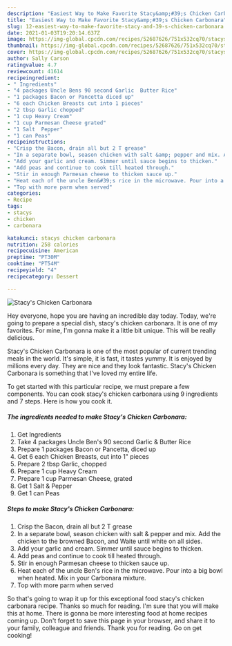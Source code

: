 ```yaml
---
description: "Easiest Way to Make Favorite Stacy&amp;#39;s Chicken Carbonara"
title: "Easiest Way to Make Favorite Stacy&amp;#39;s Chicken Carbonara"
slug: 12-easiest-way-to-make-favorite-stacy-and-39-s-chicken-carbonara
date: 2021-01-03T19:20:14.637Z
image: https://img-global.cpcdn.com/recipes/52687626/751x532cq70/stacys-chicken-carbonara-recipe-main-photo.jpg
thumbnail: https://img-global.cpcdn.com/recipes/52687626/751x532cq70/stacys-chicken-carbonara-recipe-main-photo.jpg
cover: https://img-global.cpcdn.com/recipes/52687626/751x532cq70/stacys-chicken-carbonara-recipe-main-photo.jpg
author: Sally Carson
ratingvalue: 4.7
reviewcount: 41614
recipeingredient:
- " Ingredients"
- "4 packages Uncle Bens 90 second Garlic  Butter Rice"
- "1 packages Bacon or Pancetta diced up"
- "6 each Chicken Breasts cut into 1 pieces"
- "2 tbsp Garlic chopped"
- "1 cup Heavy Cream"
- "1 cup Parmesan Cheese grated"
- "1 Salt  Pepper"
- "1 can Peas"
recipeinstructions:
- "Crisp the Bacon, drain all but 2 T grease"
- "In a separate bowl, season chicken with salt &amp; pepper and mix. Add the chicken to the browned Bacon, and Waite until white on all sides."
- "Add your garlic and cream. Simmer until sauce begins to thicken."
- "Add peas and continue to cook till heated through."
- "Stir in enough Parmesan cheese to thicken sauce up."
- "Heat each of the uncle Ben&#39;s rice in the microwave. Pour into a big bowl when heated. Mix in your Carbonara mixture."
- "Top with more parm when served"
categories:
- Recipe
tags:
- stacys
- chicken
- carbonara

katakunci: stacys chicken carbonara 
nutrition: 258 calories
recipecuisine: American
preptime: "PT30M"
cooktime: "PT54M"
recipeyield: "4"
recipecategory: Dessert

---
```



![Stacy&#39;s Chicken Carbonara](https://img-global.cpcdn.com/recipes/52687626/751x532cq70/stacys-chicken-carbonara-recipe-main-photo.jpg)

Hey everyone, hope you are having an incredible day today. Today, we're going to prepare a special dish, stacy&#39;s chicken carbonara. It is one of my favorites. For mine, I'm gonna make it a little bit unique. This will be really delicious.

Stacy&#39;s Chicken Carbonara is one of the most popular of current trending meals in the world. It's simple, it is fast, it tastes yummy. It is enjoyed by millions every day. They are nice and they look fantastic. Stacy&#39;s Chicken Carbonara is something that I've loved my entire life.




To get started with this particular recipe, we must prepare a few components. You can cook stacy&#39;s chicken carbonara using 9 ingredients and 7 steps. Here is how you cook it.

<!--inarticleads1-->

##### The ingredients needed to make Stacy&#39;s Chicken Carbonara:

1. Get  Ingredients
1. Take 4 packages Uncle Ben&#39;s 90 second Garlic &amp; Butter Rice
1. Prepare 1 packages Bacon or Pancetta, diced up
1. Get 6 each Chicken Breasts, cut into 1&#34; pieces
1. Prepare 2 tbsp Garlic, chopped
1. Prepare 1 cup Heavy Cream
1. Prepare 1 cup Parmesan Cheese, grated
1. Get 1 Salt &amp; Pepper
1. Get 1 can Peas




<!--inarticleads2-->

##### Steps to make Stacy&#39;s Chicken Carbonara:

1. Crisp the Bacon, drain all but 2 T grease
1. In a separate bowl, season chicken with salt &amp; pepper and mix. Add the chicken to the browned Bacon, and Waite until white on all sides.
1. Add your garlic and cream. Simmer until sauce begins to thicken.
1. Add peas and continue to cook till heated through.
1. Stir in enough Parmesan cheese to thicken sauce up.
1. Heat each of the uncle Ben&#39;s rice in the microwave. Pour into a big bowl when heated. Mix in your Carbonara mixture.
1. Top with more parm when served




So that's going to wrap it up for this exceptional food stacy&#39;s chicken carbonara recipe. Thanks so much for reading. I'm sure that you will make this at home. There is gonna be more interesting food at home recipes coming up. Don't forget to save this page in your browser, and share it to your family, colleague and friends. Thank you for reading. Go on get cooking!
